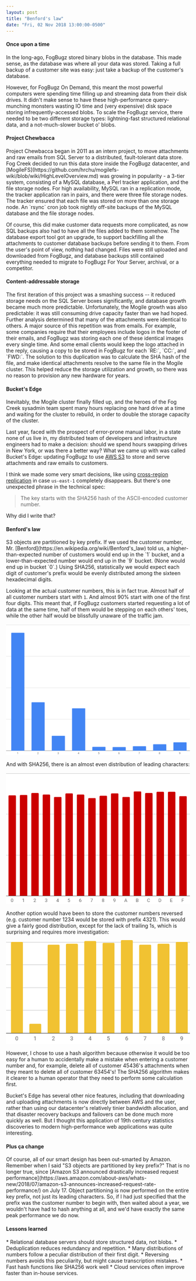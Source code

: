 ```yaml
---
layout: post
title: "Benford's law"
date: "Fri, 02 Nov 2018 13:00:00-0500"
---
```

<h4>Once upon a time</h4>
In the long-ago, FogBugz stored binary blobs in the database. This made sense, as the database was where all your data was stored. Taking a full backup of a customer site was easy: just take a backup of the customer's database.

However, for FogBugz On Demand, this meant the most powerful computers were spending time filling up and streaming data from their disk drives. It didn't make sense to have these high-performance query-munching monsters wasting IO time and (very expensive) disk space storing infrequently-accessed blobs. To scale the FogBugz service, there needed to be two different storage types: lightning-fast structured relational data, and a not-much-slower bucket o' blobs.

<h4>Project Chewbacca</h4>
Project Chewbacca began in 2011 as an intern project, to move attachments and raw emails from SQL Server to a distributed, fault-tolerant data store. Fog Creek decided to run this data store inside the FogBugz datacenter, and [MogileFS](https://github.com/hrchu/mogilefs-wiki/blob/wiki/HighLevelOverview.md) was growing in popularity - a 3-tier system, consisting of a MySQL database, a Perl tracker application, and the file storage nodes. For high availability, MySQL ran in a replication mode, the tracker application ran in pairs, and there were three file storage nodes. The tracker ensured that each file was stored on more than one storage node. An `rsync` cron job took nightly off-site backups of the MySQL database and the file storage nodes.

Of course, this did make customer data requests more complicated, as now SQL backups also had to have all the files added to them somehow. The database export tool got an upgrade, to support backfilling all the attachments to customer database backups before sending it to them. From the user's point of view, nothing had changed. Files were still uploaded and downloaded from FogBugz, and database backups still contained everything needed to migrate to FogBugz For Your Server, archival, or a competitor.

<h4>Content-addressable storage</h4>
The first iteration of this project was a smashing success -- it reduced storage needs on the SQL Server boxes significantly, and database growth became much more predictable. Unfortunately, the Mogile growth was also predictable: it was still consuming drive capacity faster than we had hoped. Further analysis determined that many of the attachments were identical to others. A major source of this repetition was from emails. For example, some companies require that their employees include logos in the footer of their emails, and FogBugz was storing each one of these identical images every single time. And some email clients would keep the logo attached in the reply, causing a copy to be stored in FogBugz for each `RE:`, `CC:`, and `FWD:`. The solution to this duplication was to calculate the SHA hash of the file, and make identical attachments resolve to the same file in the Mogile cluster. This helped reduce the storage utilization and growth, so there was no reason to provision any new hardware for years.

<h4>Bucket's Edge</h4>
Inevitably, the Mogile cluster finally filled up, and the heroes of the Fog Creek sysadmin team spent many hours replacing one hard drive at a time and waiting for the cluster to rebuild, in order to double the storage capacity of the cluster.

Last year, faced with the prospect of error-prone manual labor, in a state none of us live in, my distributed team of developers and infrastructure engineers had to make a decision: should we spend hours swapping drives in New York, or was there a better way? What we came up with was called Bucket's Edge: updating FogBugz to use [AWS S3](https://aws.amazon.com/s3/) to store and serve attachments and raw emails to customers.

I think we made some very smart decisions, like using [cross-region replication](https://docs.aws.amazon.com/AmazonS3/latest/dev/crr.html) in case `us-east-1` completely disappears. But there's one unexpected phrase in the technical spec:

> The key starts with the SHA256 hash of the ASCII-encoded customer number.

Why did I write that?

<h4>Benford's law</h4>
S3 objects are partitioned by key prefix. If we used the customer number, Mr. [Benford](https://en.wikipedia.org/wiki/Benford's_law) told us, a higher-than-expected number of customers would end up in the `1` bucket, and a lower-than-expected number would end up in the `9` bucket. (None would end up in bucket `0`.) Using SHA256, statistically we would expect each digit of customer's prefix would be evenly distributed among the sixteen hexadecimal digits.

Looking at the actual customer numbers, this is in fact true. Almost half of all customer numbers start with `1`. And almost 90% start with one of the first four digits. This meant that, if FogBugz customers started requesting a lot of data at the same time, half of them would be stepping on each others' toes, while the other half would be blissfully unaware of the traffic jam.

![Trial ID histogram of first digits](benford.png)

And with SHA256, there is an almost even distribution of leading characters:

![Trial ID histogram of first SHA256 digits](benfordSha256.png)

Another option would have been to store the customer numbers reversed (e.g. customer number 1234 would be stored with prefix 4321). This would give a fairly good distribution, except for the lack of trailing 1s, which is surprising and requires more investigation:

![Trial ID histogram of last digits](benfordReverse.png)

However, I chose to use a hash algorithm because otherwise it would be too easy for a human to accidentally make a mistake when entering a customer number and, for example, delete all of customer 45436's attachments when they meant to delete all of customer 63454's! The SHA256 algorithm makes it clearer to a human operator that they need to perform some calculation first.

Bucket's Edge has several other nice features, including that downloading and uploading attachments is now directly between AWS and the user, rather than using our datacenter's relatively tinier bandwidth allocation, and that disaster recovery backups and failovers can be done much more quickly as well. But I thought this application of 19th century statistics discoveries to modern high-performance web applications was quite interesting.

<h4>Plus &ccedil;a change</h4>
Of course, all of our smart design has been out-smarted by Amazon. Remember when I said "S3 objects are partitioned by key prefix?" That is no longer true, since [Amazon S3 announced drastically increased request performance](https://aws.amazon.com/about-aws/whats-new/2018/07/amazon-s3-announces-increased-request-rate-performance/) on July 17. Object partitioning is now performed on the entire key prefix, not just its leading characters. So, if I had just specified that the prefix was the customer number to begin with, then waited about a year, we wouldn't have had to hash anything at all, and we'd have exactly the same peak performance we do now.

<h4>Lessons learned</h4>
* Relational database servers should store structured data, not blobs.
* Deduplication reduces redundancy and repetition.
* Many distributions of numbers follow a peculiar distribution of their first digit.
	* Reversing numbers avoids this peculiarity, but might cause transcription mistakes.
	* Fast hash functions like SHA256 work well
* Cloud services often improve faster than in-house services.
